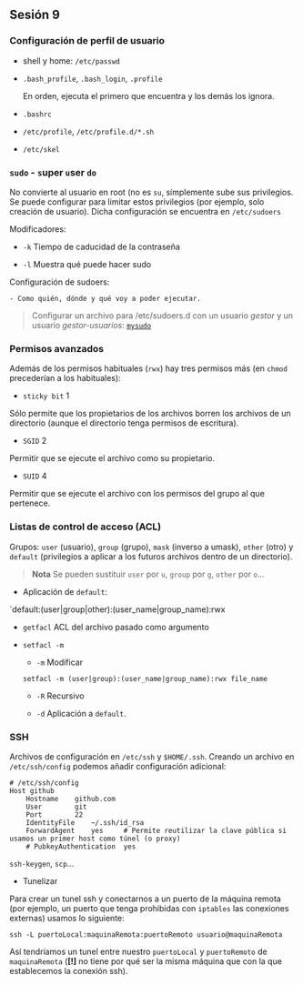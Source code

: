 ## Sesión 9

### Configuración de perfil de usuario

- shell y home:	`/etc/passwd`

- `.bash_profile`, `.bash_login`, `.profile` 

	En orden, ejecuta el primero que encuentra y los demás los ignora.

- `.bashrc`

- `/etc/profile`, `/etc/profile.d/*.sh`

- `/etc/skel`

### `sudo` - `s`uper `u`ser `do`

No convierte al usuario en root (no es `su`, símplemente sube sus privilegios. Se puede configurar para limitar estos privilegios (por ejemplo, solo creación de usuario). Dicha configuración se encuentra en `/etc/sudoers`

Modificadores:

- `-k`	Tiempo de caducidad de la contraseña

- `-l`	Muestra qué puede hacer sudo

Configuración de sudoers:

	- Como quién, dónde y qué voy a poder ejecutar.

> Configurar un archivo para /etc/sudoers.d con un usuario *gestor* y un usuario *gestor-usuarios*: [`mysudo`](./S9/mysudo)

### Permisos avanzados

Además de los permisos habituales (`rwx`) hay tres permisos más (en `chmod` precederían a los habituales):

- `sticky bit`	1

Sólo permite que los propietarios de los archivos borren los archivos de un directorio (aunque el directorio tenga permisos de escritura).

- `SGID`	2

Permitir que se ejecute el archivo como su propietario.

- `SUID`	4

Permitir que se ejecute el archivo con los permisos del grupo al que pertenece.

### Listas de control de acceso (ACL)

Grupos: `user` (usuario), `group` (grupo), `mask` (inverso a umask), `other` (otro) y `default` (privilegios a aplicar a los futuros archivos dentro de un directorio).

> **Nota** Se pueden sustituir `user` por `u`, `group` por `g`, `other` por `o`...


- Aplicación de `default`:

`default:(user|group|other):(user_name|group_name):rwx	

- `getfacl`	ACL del archivo pasado como argumento

- `setfacl -m`

	- `-m`	Modificar
		
	`setfacl -m (user|group):(user_name|group_name):rwx file_name`

	- `-R`	Recursivo

	- `-d`	Aplicación a `default`.

### SSH

Archivos de configuración en `/etc/ssh` y `$HOME/.ssh`. Creando un archivo en `/etc/ssh/config` podemos añadir configuración adicional:

```
# /etc/ssh/config
Host github
	Hostname	github.com
	User		git
	Port		22
	IdentityFile	~/.ssh/id_rsa
	ForwardAgent	yes		# Permite reutilizar la clave pública si usamos un primer host como túnel (o proxy)
	# PubkeyAuthentication	yes
```

`ssh-keygen`, `scp`...

- Tunelizar

Para crear un tunel ssh y conectarnos a un puerto de la máquina remota (por ejemplo, un puerto que tenga prohibidas con `iptables` las conexiones externas) usamos lo siguiente:

`ssh -L puertoLocal:maquinaRemota:puertoRemoto usuario@maquinaRemota`

Así tendríamos un tunel entre nuestro `puertoLocal` y `puertoRemoto` de `maquinaRemota` (**[!]** no tiene por qué ser la misma máquina que con la que establecemos la conexión ssh).
